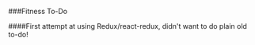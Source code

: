 ###Fitness To-Do 

####First attempt at using Redux/react-redux, didn't want to do plain old to-do!

